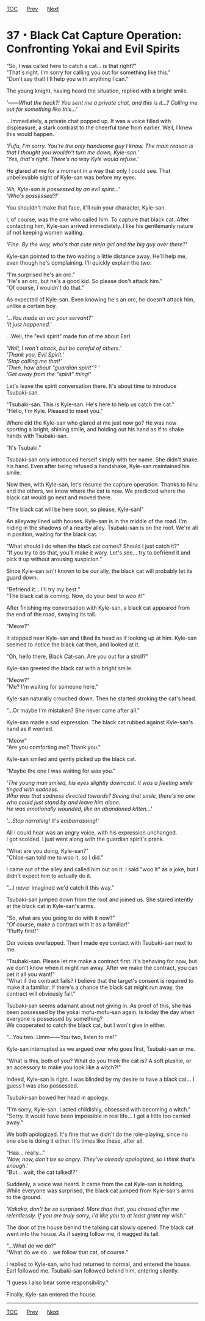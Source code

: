 [TOC](../readme.md)&nbsp;&nbsp;&nbsp;&nbsp;&nbsp;&nbsp;[Prev](Section0036.md)&nbsp;&nbsp;&nbsp;&nbsp;&nbsp;&nbsp;[Next](Section0038.md)



# 37・Black Cat Capture Operation: Confronting Yokai and Evil Spirits

"So, I was called here to catch a cat... is that right?"  
"That's right. I'm sorry for calling you out for something like this."  
"Don't say that! I'll help you with anything I can."  
  
The young knight, having heard the situation, replied with a bright
smile.  
  
*'――What the heck?! You sent me a private chat, and this is it…? Calling
me out for something like this...'*  
  
…Immediately, a private chat popped up. It was a voice filled with
displeasure, a stark contrast to the cheerful tone from earlier. Well, I
knew this would happen.  
  
*'Fufu, I'm sorry. You're the only handsome guy I know. The main reason
is that I thought you wouldn't turn me down, Kyle-san.'*  
*'Yes, that's right. There's no way Kyle would refuse.'*  
  
He glared at me for a moment in a way that only I could see. That
unbelievable sight of Kyle-san was before my eyes.  
  
*'Ah, Kyle-san is possessed by an evil spirit…'*  
*'Who's possessed?!'*  
  
You shouldn't make that face, it'll ruin your character, Kyle-san.  
  
I, of course, was the one who called him. To capture that black cat.
After contacting him, Kyle-san arrived immediately. I like his
gentlemanly nature of not keeping women waiting.  
  
*'Fine. By the way, who's that cute ninja girl and the big guy over
there?'*  
  
Kyle-san pointed to the two waiting a little distance away. He'll help
me, even though he's complaining. I'll quickly explain the two.  
  
“I'm surprised he's an orc.”  
“He's an orc, but he's a good kid. So please don't attack him.”  
“Of course, I wouldn't do that.”  
  
As expected of Kyle-san. Even knowing he's an orc, he doesn't attack
him, unlike a certain boy.  
  
*'…You made an orc your servant?'*  
*'It just happened.'*  
  
…Well, the "evil spirit" made fun of me about Earl.  
  
*'Well, I won't attack, but be careful of others.'*  
*'Thank you, Evil Spirit.'*  
*'Stop calling me that!'*  
*'Then, how about "guardian spirit"? '*  
*'Get away from the "spirit" thing!'*  
  
Let's leave the spirit conversation there. It's about time to introduce
Tsubaki-san.  
  
"Tsubaki-san. This is Kyle-san. He's here to help us catch the cat."  
"Hello, I'm Kyle. Pleased to meet you."  
  
Where did the Kyle-san who glared at me just now go? He was now sporting
a bright, shining smile, and holding out his hand as if to shake hands
with Tsubaki-san.  
  
“It's Tsubaki."  
  
Tsubaki-san only introduced herself simply with her name. She didn't
shake his hand. Even after being refused a handshake, Kyle-san
maintained his smile.  
  
Now then, with Kyle-san, let's resume the capture operation. Thanks to
Niru and the others, we know where the cat is now. We predicted where
the black cat would go next and moved there.  
  
"The black cat will be here soon, so please, Kyle-san!"  
  
An alleyway lined with houses. Kyle-san is in the middle of the road.
I'm hiding in the shadows of a nearby alley. Tsubaki-san is on the roof.
We're all in position, waiting for the black cat.  
  
"What should I do when the black cat comes? Should I just catch it?"  
"If you try to do that, you'll make it wary. Let's see… try to befriend
it and pick it up without arousing suspicion."  
  
Since Kyle-san isn't known to be our ally, the black cat will probably
let its guard down.  
  
"Befriend it… I'll try my best."  
"The black cat is coming. Now, do your best to woo it!"  
  
After finishing my conversation with Kyle-san, a black cat appeared from
the end of the road, swaying its tail.  
  
"Meow?"  
  
It stopped near Kyle-san and tilted its head as if looking up at him.
Kyle-san seemed to notice the black cat then, and looked at it.  
  
"Oh, hello there, Black Cat-san. Are you out for a stroll?"  
  
Kyle-san greeted the black cat with a bright smile.  
  
"Meow?"  
"Me? I'm waiting for someone here."  
  
Kyle-san naturally crouched down. Then he started stroking the cat's
head.  
  
"…Or maybe I'm mistaken? She never came after all."  
  
Kyle-san made a sad expression. The black cat rubbed against Kyle-san's
hand as if worried.  
  
"Meow"  
"Are you comforting me? Thank you."  
  
Kyle-san smiled and gently picked up the black cat.  
  
"Maybe the one I was waiting for was you."  
  
*'The young man smiled, his eyes slightly downcast. It was a fleeting
smile tinged with sadness.*  
*Who was that sadness directed towards? Seeing that smile, there's no
one who could just stand by and leave him alone.*  
*He was emotionally wounded, like an abandoned kitten...'*  
  
*'…Stop narrating! It's embarrassing!'*  
  
All I could hear was an angry voice, with his expression unchanged.  
I got scolded. I just went along with the guardian spirit's prank.  
  
"What are you doing, Kyle-san?"  
"Chloe-san told me to woo it, so I did."  
  
I came out of the alley and called him out on it. I said "woo it" as a
joke, but I didn't expect him to actually do it.  
  
"…I never imagined we'd catch it this way."  
  
Tsubaki-san jumped down from the roof and joined us. She stared intently
at the black cat in Kyle-san's arms.  
  
"So, what are you going to do with it now?"  
"Of course, make a contract with it as a familiar!"  
"Fluffy first!"  
  
Our voices overlapped. Then I made eye contact with Tsubaki-san next to
me.  
  
"Tsubaki-san. Please let me make a contract first. It's behaving for
now, but we don't know when it might run away. After we make the
contract, you can pet it all you want!"  
"What if the contract fails? I believe that the target's consent is
required to make it a familiar. if there's a chance the black cat might
run away, the contract will obviously fail."  
  
Tsubaki-san seems adamant about not giving in. As proof of this, she has
been possessed by the yokai mofu-mofu-san again. Is today the day when
everyone is possessed by something?  
We cooperated to catch the black cat, but I won't give in either.  
  
"...You two. Umm――You two, listen to me!"  
  
Kyle-san interrupted as we argued over who goes first, Tsubaki-san or
me.  
  
"What is this, both of you? What do you think the cat is? A soft
plushie, or an accessory to make you look like a witch?!"  
  
Indeed, Kyle-san is right. I was blinded by my desire to have a black
cat… I guess I was also possessed.  
  
Tsubaki-san bowed her head in apology.  
  
"I'm sorry, Kyle-san. I acted childishly, obsessed with becoming a
witch."  
"Sorry. It would have been impossible in real life... I got a little too
carried away."  
  
We both apologized. It's fine that we didn't do the role-playing, since
no one else is doing it either. It's times like these, after all.  
  
"Haa… really…"  
*'Now, now, don't be so angry. They've already apologized, so I think
that's enough.'*  
"But… wait, the cat talked!?"  
  
Suddenly, a voice was heard. It came from the cat Kyle-san is holding.
While everyone was surprised, the black cat jumped from Kyle-san's arms
to the ground.  
  
*'Kakaka, don't be so surprised. More than that, you chased after me
relentlessly. If you are truly sorry, I'd like you to at least grant my
wish.'*  
  
The door of the house behind the talking cat slowly opened. The black
cat went into the house. As if saying follow me, it wagged its tail.  
  
"…What do we do?"  
"What do we do… we follow that cat, of course."  
  
I replied to Kyle-san, who had returned to normal, and entered the
house. Earl followed me. Tsubaki-san followed behind him, entering
silently.  
  
"I guess I also bear some responsibility."  
  
Finally, Kyle-san entered the house.  
  
  
  


---
[TOC](../readme.md)&nbsp;&nbsp;&nbsp;&nbsp;&nbsp;&nbsp;[Prev](Section0036.md)&nbsp;&nbsp;&nbsp;&nbsp;&nbsp;&nbsp;[Next](Section0038.md)

